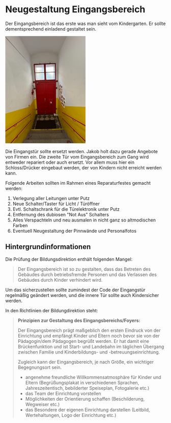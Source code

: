 # Neugestaltung Eingangsbereich


Der Eingangsbereich ist das erste was man sieht vom Kindergarten. Er sollte dementsprechend einladend gestaltet sein.

<img src="../fotos/IMG_4004.jpeg" width=50% height=50%>

Die Eingangstür sollte ersetzt werden. Jakob holt dazu gerade Angebote von Firmen ein. Die zweite Tür vom Eingangsbereich zum Gang wird entweder repariert oder auch ersetzt. Vor allem muss hier ein Schloss/Drücker eingebaut werden, der von Kindern nicht erreicht werden kann.

Folgende Arbeiten sollten im Rahmen eines Reparaturfestes gemacht werden:

1. Verlegung aller Leitungen unter Putz
1. Neue Schalter/Taster für Licht / Türöffner
1. Evtl. Schaltschrank für die Türelektronik unter Putz
1. Entfernung des dubiosen "Not Aus" Schalters
1. Alles Verspachteln und neu ausmalen in nicht ganz so altmodischen Farben
1. Eventuell Neugestaltung der Pinnwände und Personalfotos

##  Hintergrundinformationen

Die Prüfung der Bildungsdirektion enthält folgenden Mangel:

> Der Eingangsbereich ist so zu gestalten, dass das Betreten des Gebäudes durch betriebsfremde Personen und das Verlassen des Gebäudes durch Kinder verhindert wird.

Um das sicherzustellen sollte zumindest der Code der Eingangstür regelmäßig geändert werden, und die innere Tür sollte auch Kindersicher werden.

In den Richtlinien der Bildungdirektion steht:

> **Prinzipien zur Gestaltung des Eingangsbereichs/Foyers:**
>
> Der Eingangsbereich prägt maßgeblich den ersten Eindruck von der Einrichtung und empfängt
> Kinder und Eltern noch bevor sie von der Pädagogin/dem Pädagogen begrüßt werden. Er hat damit
> eine Brückenfunktion und ist Start- und Landebahn im täglichen Übergang zwischen Familie und
> Kinderbildungs- und -betreuungseinrichtung.
>
> Zugleich kann der Eingangsbereich, je nach Größe, ein wichtiger Begegnungsort sein.
>
> - angenehme freundliche Willkommensatmosphäre für Kinder und Eltern (Begrüßungsplakat
>   in verschiedenen Sprachen, Jahreszeitentisch, bebilderter Speiseplan, Fotogalerie etc.)
> - das Team der Einrichtung vorstellen
> - Möglichkeiten der Orientierung schaffen (Beschilderung, Wegweiser etc.)
> - das Besondere der eigenen Einrichtung darstellen (Leitbild, Wertehaltungen, Logo der
>   Einrichtung etc.)

